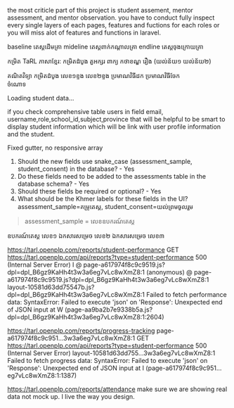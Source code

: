 the most criticle part of this project is student assement, mentor assessment, and mentor observation. you have to conduct fully inspect every single layers of each pages, features and fuctions for each roles or you will miss alot of features and functions in laravel.



baseline តេស្តដើមគ្រា
mideline តេស្តពាក់កណ្ដាលគ្រា
endline តេស្តចុងក្រោយគ្រា


កម្រិត TaRL
ភាសាខ្មែរ:
កម្រិតដំបូង
តួអក្សរ
ពាក្យ
កថាខណ្ឌ
រឿង (យល់ន័យ១ យល់ន័យ២)

គណិតវិទ្យា
កម្រិតដំបូង
លេខ១ខ្ទង
លេខ២ខ្ទង
ប្រមាណវិធីដក                                                                                                  ប្រមាណវិធីចែក                                                                                                         
ចំណោទ


Loading student data...






if you check comprehensive table users in field email, username,role,school_id,subject,province
  that will be helpful to be smart to display student information which will be link with user
  profile information and the student. 



  Fixed gutter, no responsive array


  1. Should the new fields use snake_case (assessment_sample, student_consent) in the database? - Yes
  2. Do these fields need to be added to the assessments table in the database schema? - Yes
  3. Should these fields be required or optional? - Yes
  4. What should be the Khmer labels for these fields in the UI? assessment_sample=គម្រូតេស្ត, student_consent=យល់ព្រមចូលរួម

  > assessment_sample = លេខឧបករណ៍តេស្ត



  ឧបករណ៍តេស្ត លេខ១
  ឯកសារសម្រេច លេខ២
  ឯកសារសម្រេច លេខ៣



https://tarl.openplp.com/reports/student-performance
GET https://tarl.openplp.com/api/reports?type=student-performance 500 (Internal Server Error)
I @ page-a617974f8c9c9519.js?dpl=dpl_B6gz9KaHh4t3w3a6eg7vLc8wXmZ8:1
(anonymous) @ page-a617974f8c9c9519.js?dpl=dpl_B6gz9KaHh4t3w3a6eg7vLc8wXmZ8:1
layout-10581d63dd75547b.js?dpl=dpl_B6gz9KaHh4t3w3a6eg7vLc8wXmZ8:1 Failed to fetch performance data: SyntaxError: Failed to execute 'json' on 'Response': Unexpected end of JSON input
    at W (page-aa9ba2b7e9338b5a.js?dpl=dpl_B6gz9KaHh4t3w3a6eg7vLc8wXmZ8:1:2604)


  https://tarl.openplp.com/reports/progress-tracking
  page-a617974f8c9c951…3w3a6eg7vLc8wXmZ8:1 
 GET https://tarl.openplp.com/api/reports?type=student-performance 500 (Internal Server Error)
layout-10581d63dd755…3w3a6eg7vLc8wXmZ8:1 Failed to fetch progress data: SyntaxError: Failed to execute 'json' on 'Response': Unexpected end of JSON input
    at I (page-a617974f8c9c951…eg7vLc8wXmZ8:1:1387)
﻿


https://tarl.openplp.com/reports/attendance make sure we are showing real data not mock up. I live the way you design.